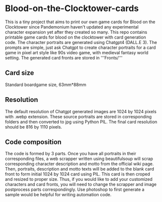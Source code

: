 # Blood-on-the-Clocktower-cards
This is a tiny project that aims to print our own game cards for Blood on the Clocktower since Pandemonium haven't updated any experimental character expansion yet after they created so many. This repo contains printable game cards for blood on the clocktower with card generation code. The character portraits are generated using Chatgpt4 (DALL.E 3). The prompts are simple, just ask Chatgpt to create character portraits for a card game in pixel art style like 90s video game, with medieval fantasy world setting. The generated card fronts are stored in '''Fronts/'''

## Card size
Standard boardgame size, 63mm*88mm
## Resolution
The default resolution of Chatgpt generated images are 1024 by 1024 pixels with .webp extension. These source portraits are stored in corresponding folders and then converted to jpg using Python PIL. The final card resolution should be 816 by 1110 pixels.
## Code composition
The code is formed by 3 parts. Once you have all portraits in their corresponding files, a web scrapper written using beautifulsoup will scrap corresponding character description and motto from the official wiki page. Then, portraits, description and motto texts will be added to the blank card front to form initial 1024 by 1024 card using PIL. This card is then croped and resized to proper size. Thus, if you would like to add your customized characters and card fronts, you will need to change the scrapper and image postprocess parts correspondingly. Use photoshop to first generate a sample would be helpful for writing automation code.

